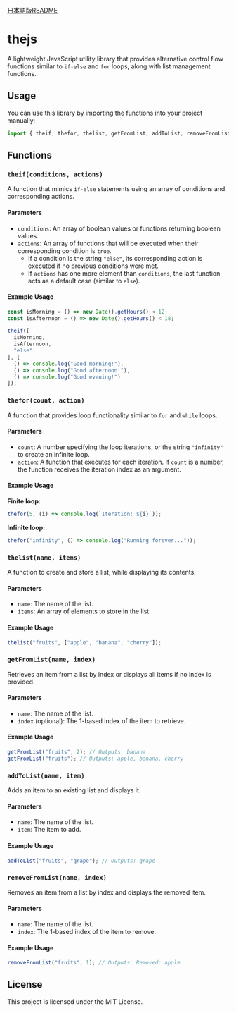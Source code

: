 [日本語版README](README-JPN.md) 
# thejs

A lightweight JavaScript utility library that provides alternative control flow functions similar to `if-else` and `for` loops, along with list management functions.

## Usage

You can use this library by importing the functions into your project manually:

```js
import { theif, thefor, thelist, getFromList, addToList, removeFromList } from "./thejs.js";
```

## Functions

### `theif(conditions, actions)`

A function that mimics `if-else` statements using an array of conditions and corresponding actions.

#### Parameters
- `conditions`: An array of boolean values or functions returning boolean values.
- `actions`: An array of functions that will be executed when their corresponding condition is `true`.
  - If a condition is the string `"else"`, its corresponding action is executed if no previous conditions were met.
  - If `actions` has one more element than `conditions`, the last function acts as a default case (similar to `else`).

#### Example Usage

```js
const isMorning = () => new Date().getHours() < 12;
const isAfternoon = () => new Date().getHours() < 18;

theif([
  isMorning,
  isAfternoon,
  "else"
], [
  () => console.log("Good morning!"),
  () => console.log("Good afternoon!"),
  () => console.log("Good evening!")
]);
```

### `thefor(count, action)`

A function that provides loop functionality similar to `for` and `while` loops.

#### Parameters
- `count`: A number specifying the loop iterations, or the string `"infinity"` to create an infinite loop.
- `action`: A function that executes for each iteration. If `count` is a number, the function receives the iteration index as an argument.

#### Example Usage

**Finite loop:**
```js
thefor(5, (i) => console.log(`Iteration: ${i}`));
```

**Infinite loop:**
```js
thefor("infinity", () => console.log("Running forever..."));
```

### `thelist(name, items)`

A function to create and store a list, while displaying its contents.

#### Parameters
- `name`: The name of the list.
- `items`: An array of elements to store in the list.

#### Example Usage
```js
thelist("fruits", ["apple", "banana", "cherry"]);
```

### `getFromList(name, index)`

Retrieves an item from a list by index or displays all items if no index is provided.

#### Parameters
- `name`: The name of the list.
- `index` (optional): The 1-based index of the item to retrieve.

#### Example Usage
```js
getFromList("fruits", 2); // Outputs: banana
getFromList("fruits"); // Outputs: apple, banana, cherry
```

### `addToList(name, item)`

Adds an item to an existing list and displays it.

#### Parameters
- `name`: The name of the list.
- `item`: The item to add.

#### Example Usage
```js
addToList("fruits", "grape"); // Outputs: grape
```

### `removeFromList(name, index)`

Removes an item from a list by index and displays the removed item.

#### Parameters
- `name`: The name of the list.
- `index`: The 1-based index of the item to remove.

#### Example Usage
```js
removeFromList("fruits", 1); // Outputs: Removed: apple
```

## License

This project is licensed under the MIT License.

